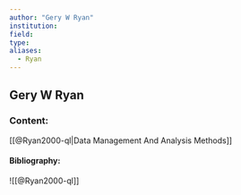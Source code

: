```yaml
---
author: "Gery W Ryan"
institution:
field:
type:
aliases:
  - Ryan
---
```


## Gery W Ryan

### Content:
[[@Ryan2000-ql|Data Management And Analysis Methods]]

#### Bibliography:

![[@Ryan2000-ql]]